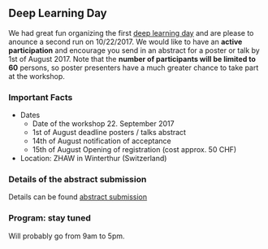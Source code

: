 ## Deep Learning Day

We had great fun organizing the first [deep learning day](https://sites.google.com/site/sdsdlday2016/) and are please to anounce a second run on 10/22/2017. We would like to have an **active participation** and encourage you send in an abstract for a poster or talk by 1st of August 2017. Note that the **number of participants will be limited to 60** persons, so poster presenters have a much greater chance to take part at the workshop.

### Important Facts
* Dates 
  * Date of the workshop 22. September 2017
  * 1st of August deadline posters / talks abstract
  * 14th of August notification of acceptance 
  * 15th of August Opening of registration (cost approx. 50 CHF)
* Location: ZHAW in Winterthur (Switzerland)

### Details of the abstract submission
Details can be found [abstract submission](abstract)


### Program: stay tuned
Will probably go from 9am to 5pm.
